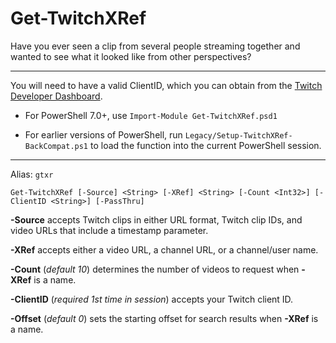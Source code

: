 # Get-TwitchXRef

Have you ever seen a clip from several people streaming together and wanted to see what it looked like from other perspectives?

---

You will need to have a valid ClientID, which you can obtain from the [Twitch Developer Dashboard](https://dev.twitch.tv/console/apps/).

* For PowerShell 7.0+, use `Import-Module Get-TwitchXRef.psd1`

* For earlier versions of PowerShell, run `Legacy/Setup-TwitchXRef-BackCompat.ps1` to load the function into the current PowerShell session.

---

Alias: `gtxr`

`Get-TwitchXRef [-Source] <String> [-XRef] <String> [-Count <Int32>] [-ClientID <String>] [-PassThru]`

**-Source** accepts Twitch clips in either URL format, Twitch clip IDs, and video URLs that include a timestamp parameter.

**-XRef** accepts either a video URL, a channel URL, or a channel/user name.

**-Count** (*default 10*) determines the number of videos to request when **-XRef** is a name.

**-ClientID** (*required 1st time in session*) accepts your Twitch client ID.

**-Offset** (*default 0*) sets the starting offset for search results when **-XRef** is a name.
